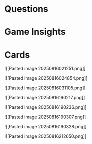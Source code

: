# Questions

# Game Insights

# Cards
![[Pasted image 20250816021251.png]]

![[Pasted image 20250816024854.png]]

![[Pasted image 20250816031105.png]]

![[Pasted image 20250816190217.png]]

![[Pasted image 20250816190236.png]]

![[Pasted image 20250816190307.png]]

![[Pasted image 20250816190328.png]]

![[Pasted image 20250816212650.png]]

